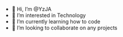 - 👋 Hi, I’m @YzJA
- 👀 I’m interested in Technology
- 🌱 I’m currently learning how to code
- 💞️ I’m looking to collaborate on any projects

<!---
YzJA/YzJA is a ✨ special ✨ repository because its `README.md` (this file) appears on your GitHub profile.
You can click the Preview link to take a look at your changes.
--->
